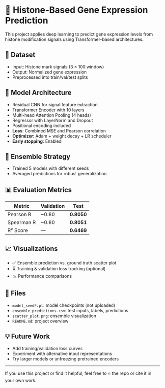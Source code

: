 # 🧬 Histone-Based Gene Expression Prediction

This project applies deep learning to predict gene expression levels from histone modification signals using Transformer-based architectures.

## 📁 Dataset

- Input: Histone mark signals (3 × 100 window)
- Output: Normalized gene expression
- Preprocessed into train/val/test splits

## 🧠 Model Architecture

- Residual CNN for signal feature extraction
- Transformer Encoder with 10 layers
- Multi-head Attention Pooling (4 heads)
- Regressor with LayerNorm and Dropout
- Positional encoding included
- **Loss**: Combined MSE and Pearson correlation
- **Optimizer**: Adam + weight decay + LR scheduler
- **Early stopping**: Enabled

## 🌱 Ensemble Strategy

- Trained 5 models with different seeds
- Averaged predictions for robust generalization

## 📊 Evaluation Metrics

| Metric        | Validation | Test   |
|---------------|------------|--------|
| Pearson R     | ~0.80      | **0.8050** |
| Spearman R    | ~0.80      | **0.8051** |
| R² Score      | —          | **0.6469** |

## 📈 Visualizations

- ✅ Ensemble prediction vs. ground truth scatter plot
- ⏳ Training & validation loss tracking (optional)
- 📉 Performance comparisons

## 📎 Files

- `model_seed*.pt`: model checkpoints (not uploaded)
- `ensemble_predictions.csv`: test inputs, labels, predictions
- `scatter_plot.png`: ensemble visualization
- `README.md`: project overview

## 💡 Future Work

- Add training/validation loss curves
- Experiment with alternative input representations
- Try larger models or unfreezing pretrained encoders

---

If you use this project or find it helpful, feel free to ⭐️ the repo or cite it in your own work.

